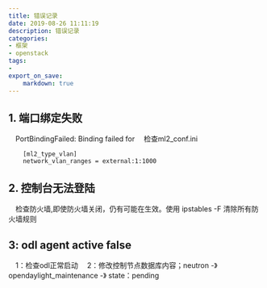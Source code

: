 ```yaml
---
title: 错误记录 
date: 2019-08-26 11:11:19
description: 错误记录
categories:
- 框架
- openstack
tags: 
- 
export_on_save:
    markdown: true
---
```


## 1. 端口绑定失败
&emsp;PortBindingFailed: Binding failed for
&emsp;检查ml2_conf.ini
```
    [ml2_type_vlan]
    network_vlan_ranges = external:1:1000
```

## 2. 控制台无法登陆
&emsp;检查防火墙,即使防火墙关闭，仍有可能在生效。使用 ipstables -F 清除所有防火墙规则

## 3: odl agent active false 
&emsp;1：检查odl正常启动
&emsp;2：修改控制节点数据库内容；neutron -》 opendaylight_maintenance -》 state：pending


